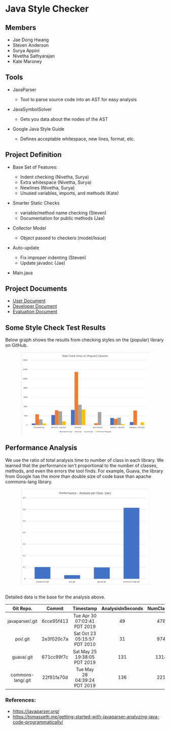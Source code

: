 # Java Style Checker

## Members

* Jae Dong Hwang
* Steven Anderson
* Surya Appini
* Nivetha Sathyarajan
* Kate Maroney

## Tools

* JavaParser
  * Tool to parse source code into an AST for easy analysis

* JavaSymbolSolver
  * Gets you data about the nodes of the AST

* Google Java Style Guide
  * Defines acceptable whitespace, new lines, format, etc.


## Project Definition

* Base Set of Features:
  * Indent checking (Nivetha, Surya)
  * Extra whitespace (Nivetha, Surya)
  * Newlines (Nivetha, Surya)
  * Unused variables, imports, and methods (Kate)

* Smarter Static Checks 
  * variable/method name checking (Steven)
  * Documentation for public methods (Jae)

* Collector Model
  * Object passed to checkers (model/Issue)
  
* Auto-update
  * Fix improper indenting (Steven)
  * Update javadoc (Jae)

* Main.java

## Project Documents
* [User Document](https://docs.google.com/document/d/18qA1C3Z1E_V-I_pObiWWadm94s0TtogtX3wrY8ZeiN4/edit?usp=sharing)
* [Developer Document](doc/developer_note.md)
* [Evaluation Document](https://docs.google.com/document/d/18qA1C3Z1E_V-I_pObiWWadm94s0TtogtX3wrY8ZeiN4/edit?usp=sharing)

## Some Style Check Test Results

Below graph shows the results from checking styles on the (popular) library on GitHub.
<div style="display: flex; justify-content: center;">
<img src="doc/style_check_errors_on_libraries.png" width="80%" height="80%"/>
</div>

## Performance Analysis

We use the ratio of total analysis time to number of class in each library. We learned that the performance isn't proportional to the number of classes, methods, and even the errors the tool finds.  For example, Guava, the library from Google has the more than double size of code base than apache commons-lang library.   
<div style="display: flex; justify-content: center;">
<img src="doc/performance_analysis_per_class.png" width="80%" height="80%"/>
</div>

<br/>

 Detailed data is the base for the analysis above. 

  |Git Repo.	|Commit	|Timestamp	|AnalysisInSeconds	|NumClasses	|NumMethods	|NumLines|
  |:-:|:-:|:-:|:-:|:-:|:-:|:-:|
  |javaparser/.git	|6cce95f413	|Tue Apr 30 07:02:41 PDT 2019	|49	|478	|5226	|55385|
  |poi/.git	|2e3f020c7a	|Sat Oct 23 05:15:57 PDT 2010	|31	|974	|8041	|122538|
  |guava/.git	|671cc99f7c	|Sat May 25 19:38:05 PDT 2019	|131	|1314	|10587	|185638|
  |commons-lang/.git	|22f91fa70d	|Tue May 28 04:39:24 PDT 2019	|136	|221	|2929	|77300|

### References:
* https://javaparser.org/
* https://tomassetti.me/getting-started-with-javaparser-analyzing-java-code-programmatically/
